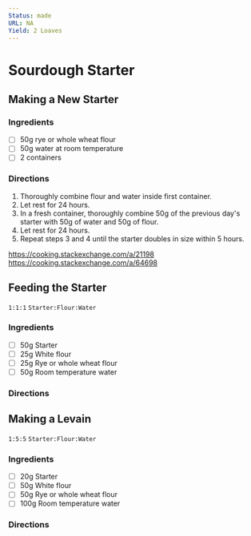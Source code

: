 ```yaml
---
Status: made
URL: NA
Yield: 2 Loaves
---
```


# Sourdough Starter

## Making a New Starter

### Ingredients

- [ ] 50g rye or whole wheat flour
- [ ] 50g water at room temperature
- [ ] 2 containers

### Directions

1. Thoroughly combine flour and water inside first container.
2. Let rest for 24 hours.
3. In a fresh container, thoroughly combine 50g of the previous day's starter with 50g of water and 50g of flour.
4. Let rest for 24 hours.
5. Repeat steps 3 and 4 until the starter doubles in size within 5 hours.

<!-- 70-80F is the ideal temperature range. Below that the yeast incubates very slowly; above it, the starter will tend to ferment alcoholically. -->
<https://cooking.stackexchange.com/a/21198>
<https://cooking.stackexchange.com/a/64698>

## Feeding the Starter

`1:1:1` `Starter:Flour:Water`

### Ingredients

- [ ] 50g Starter
- [ ] 25g White flour
- [ ] 25g Rye or whole wheat flour
- [ ] 50g Room temperature water

### Directions

## Making a Levain

`1:5:5` `Starter:Flour:Water`

### Ingredients

- [ ] 20g Starter
- [ ] 50g White flour
- [ ] 50g Rye or whole wheat flour
- [ ] 100g Room temperature water

### Directions
